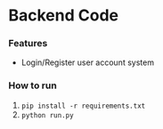 # Backend Code

### Features
- Login/Register user account system
### How to run
1. `pip install -r requirements.txt`
2. `python run.py`